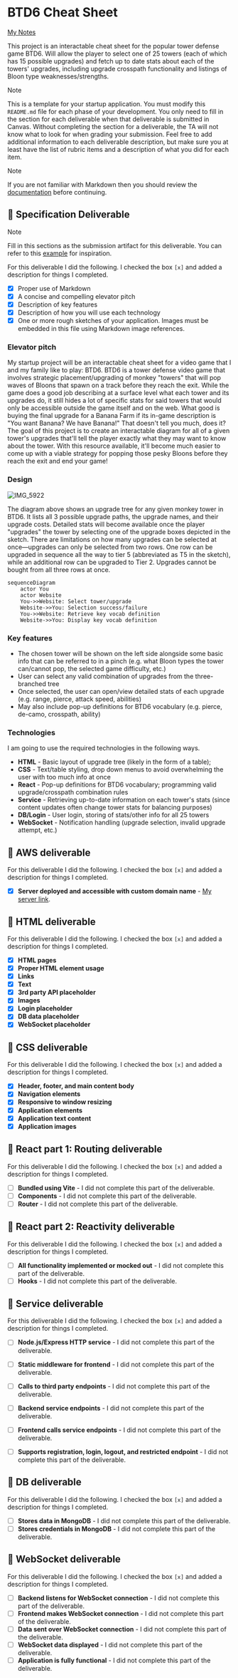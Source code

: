 # BTD6 Cheat Sheet

[My Notes](notes.md)

This project is an interactable cheat sheet for the popular tower defense game BTD6. Will allow the player to select one of 25 towers (each of which has 15 possible upgrades) and fetch up to date stats about each of the towers' upgrades, including upgrade crosspath functionality and listings of Bloon type weaknesses/strengths.


> [!NOTE]
>  This is a template for your startup application. You must modify this `README.md` file for each phase of your development. You only need to fill in the section for each deliverable when that deliverable is submitted in Canvas. Without completing the section for a deliverable, the TA will not know what to look for when grading your submission. Feel free to add additional information to each deliverable description, but make sure you at least have the list of rubric items and a description of what you did for each item.

> [!NOTE]
>  If you are not familiar with Markdown then you should review the [documentation](https://docs.github.com/en/get-started/writing-on-github/getting-started-with-writing-and-formatting-on-github/basic-writing-and-formatting-syntax) before continuing.

## 🚀 Specification Deliverable

> [!NOTE]
>  Fill in this sections as the submission artifact for this deliverable. You can refer to this [example](https://github.com/webprogramming260/startup-example/blob/main/README.md) for inspiration.

For this deliverable I did the following. I checked the box `[x]` and added a description for things I completed.

- [x] Proper use of Markdown
- [x] A concise and compelling elevator pitch
- [x] Description of key features
- [x] Description of how you will use each technology
- [x] One or more rough sketches of your application. Images must be embedded in this file using Markdown image references.

### Elevator pitch

My startup project will be an interactable cheat sheet for a video game that I and my family like to play: BTD6. BTD6 is a tower defense video game that involves strategic placement/upgrading of monkey "towers" that will pop waves of Bloons that spawn on a track before they reach the exit. While the game does a good job describing at a surface level what each tower and its upgrades do, it still hides a lot of specific stats for said towers that would only be accessible outside the game itself and on the web. What good is buying the final upgrade for a Banana Farm if its in-game description is "You want Banana? We have Banana!" That doesn't tell you much, does it? The goal of this project is to create an interactable diagram for all of a given tower's upgrades that'll tell the player exactly what they may want to know about the tower. With this resource available, it'll become much easier to come up with a viable strategy for popping those pesky Bloons before they reach the exit and end your game!

### Design

![IMG_5922](https://github.com/user-attachments/assets/32210b56-127f-462d-949a-dbf22cf6b000)


The diagram above shows an upgrade tree for any given monkey tower in BTD6. It lists all 3 possible upgrade paths, the upgrade names, and their upgrade costs. Detailed stats will become available once the player "upgrades" the tower by selecting one of the upgrade boxes depicted in the sketch. There are limitations on how many upgrades can be selected at once—upgrades can only be selected from two rows. One row can be upgraded in sequence all the way to tier 5 (abbreviated as T5 in the sketch), while an additional row can be upgraded to Tier 2. Upgrades cannot be bought from all three rows at once.

```mermaid
sequenceDiagram
    actor You
    actor Website
    You->>Website: Select tower/upgrade
    Website->>You: Selection success/failure
    You->>Website: Retrieve key vocab definition
    Website->>You: Display key vocab definition
```

### Key features

- The chosen tower will be shown on the left side alongside some basic info that can be referred to in a pinch (e.g. what Bloon types the tower can/cannot pop, the selected game difficulty, etc.)
- User can select any valid combination of upgrades from the three-branched tree
- Once selected, the user can open/view detailed stats of each upgrade (e.g. range, pierce, attack speed, abilities)
- May also include pop-up definitions for BTD6 vocabulary (e.g. pierce, de-camo, crosspath, ability)

### Technologies

I am going to use the required technologies in the following ways.

- **HTML** - Basic layout of upgrade tree (likely in the form of a table); 
- **CSS** - Text/table styling, drop down menus to avoid overwhelming the user with too much info at once
- **React** - Pop-up definitions for BTD6 vocabulary; programming valid upgrade/crosspath combination rules
- **Service** - Retrieving up-to-date information on each tower's stats (since content updates often change tower stats for balancing purposes)
- **DB/Login** - User login, storing of stats/other info for all 25 towers
- **WebSocket** - Notification handling (upgrade selection, invalid upgrade attempt, etc.)

## 🚀 AWS deliverable

For this deliverable I did the following. I checked the box `[x]` and added a description for things I completed.

- [x] **Server deployed and accessible with custom domain name** - [My server link](https://btd6cheatsheet.click).

## 🚀 HTML deliverable

For this deliverable I did the following. I checked the box `[x]` and added a description for things I completed.

- [x] **HTML pages**
- [x] **Proper HTML element usage**
- [x] **Links**
- [x] **Text**
- [x] **3rd party API placeholder**
- [x] **Images**
- [x] **Login placeholder**
- [x] **DB data placeholder**
- [x] **WebSocket placeholder**

## 🚀 CSS deliverable

For this deliverable I did the following. I checked the box `[x]` and added a description for things I completed.

- [x] **Header, footer, and main content body**
- [x] **Navigation elements**
- [x] **Responsive to window resizing**
- [x] **Application elements**
- [x] **Application text content**
- [x] **Application images**

## 🚀 React part 1: Routing deliverable

For this deliverable I did the following. I checked the box `[x]` and added a description for things I completed.

- [ ] **Bundled using Vite** - I did not complete this part of the deliverable.
- [ ] **Components** - I did not complete this part of the deliverable.
- [ ] **Router** - I did not complete this part of the deliverable.

## 🚀 React part 2: Reactivity deliverable

For this deliverable I did the following. I checked the box `[x]` and added a description for things I completed.

- [ ] **All functionality implemented or mocked out** - I did not complete this part of the deliverable.
- [ ] **Hooks** - I did not complete this part of the deliverable.

## 🚀 Service deliverable

For this deliverable I did the following. I checked the box `[x]` and added a description for things I completed.

- [ ] **Node.js/Express HTTP service** - I did not complete this part of the deliverable.
- [ ] **Static middleware for frontend** - I did not complete this part of the deliverable.
- [ ] **Calls to third party endpoints** - I did not complete this part of the deliverable.
- [ ] **Backend service endpoints** - I did not complete this part of the deliverable.
- [ ] **Frontend calls service endpoints** - I did not complete this part of the deliverable.
- [ ] **Supports registration, login, logout, and restricted endpoint** - I did not complete this part of the deliverable.


## 🚀 DB deliverable

For this deliverable I did the following. I checked the box `[x]` and added a description for things I completed.

- [ ] **Stores data in MongoDB** - I did not complete this part of the deliverable.
- [ ] **Stores credentials in MongoDB** - I did not complete this part of the deliverable.

## 🚀 WebSocket deliverable

For this deliverable I did the following. I checked the box `[x]` and added a description for things I completed.

- [ ] **Backend listens for WebSocket connection** - I did not complete this part of the deliverable.
- [ ] **Frontend makes WebSocket connection** - I did not complete this part of the deliverable.
- [ ] **Data sent over WebSocket connection** - I did not complete this part of the deliverable.
- [ ] **WebSocket data displayed** - I did not complete this part of the deliverable.
- [ ] **Application is fully functional** - I did not complete this part of the deliverable.

